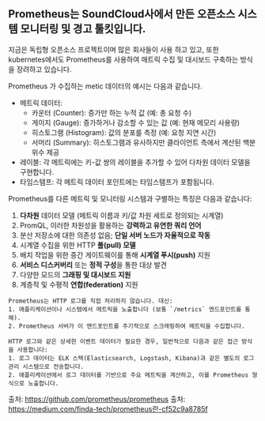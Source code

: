 ## Prometheus는 SoundCloud사에서 만든 오픈소스 시스템 모니터링 및 경고 툴킷입니다.

지금은 독립형 오픈소스 프로젝트이며 많은 회사들이 사용 하고 있고, 또한 kubernetes에서도 Prometheus를 사용하여 매트릭 수집 및 대시보드 구축하는 방식을 장려하고 있습니다.

Prometheus 가 수집하는 metic 데이터의 예시는 다음과 같습니다.

- 메트릭 데이터:
    - 카운터 (Counter): 증가만 하는 누적 값 (예: 총 요청 수)
    - 게이지 (Gauge): 증가하거나 감소할 수 있는 값 (예: 현재 메모리 사용량)
    - 히스토그램 (Histogram): 값의 분포를 측정 (예: 요청 지연 시간)
    - 서머리 (Summary): 히스토그램과 유사하지만 클라이언트 측에서 계산된 백분위수 제공
- 레이블: 각 메트릭에는 키-값 쌍의 레이블을 추가할 수 있어 다차원 데이터 모델을 구현합니다.
- 타임스탬프: 각 메트릭 데이터 포인트에는 타임스탬프가 포함됩니다.

Prometheus를 다른 메트릭 및 모니터링 시스템과 구별하는 특징은 다음과 같습니다:

1. **다차원** 데이터 모델 (메트릭 이름과 키/값 차원 세트로 정의되는 시계열)
2. PromQL, 이러한 차원성을 활용하는 **강력하고 유연한 쿼리 언어**
3. 분산 저장소에 대한 의존성 없음; **단일 서버 노드가 자율적으로 작동**
4. 시계열 수집을 위한 HTTP **풀(pull) 모델**
5. 배치 작업을 위한 중간 게이트웨이를 통해 **시계열 푸시(push)** 지원
6. **서비스 디스커버리** 또는 **정적 구성**을 통한 대상 발견
7. 다양한 모드의 **그래핑 및 대시보드 지원**
8. 계층적 및 수평적 **연합(federation)** 지원

```
Prometheus는 HTTP 로그를 직접 처리하지 않습니다. 대신:
1. 애플리케이션이나 시스템에서 메트릭을 노출합니다 (보통 `/metrics` 엔드포인트를 통해).
2. Prometheus 서버가 이 엔드포인트를 주기적으로 스크래핑하여 메트릭을 수집합니다.

HTTP 로그와 같은 상세한 이벤트 데이터가 필요한 경우, 일반적으로 다음과 같은 접근 방식을 사용합니다:
1. 로그 데이터는 ELK 스택(Elasticsearch, Logstash, Kibana)과 같은 별도의 로그 관리 시스템으로 전송합니다.
2. 애플리케이션에서 로그 데이터를 기반으로 주요 메트릭을 계산하고, 이를 Prometheus 형식으로 노출합니다.
```

출처: https://github.com/prometheus/prometheus
출처: https://medium.com/finda-tech/prometheus란-cf52c9a8785f
